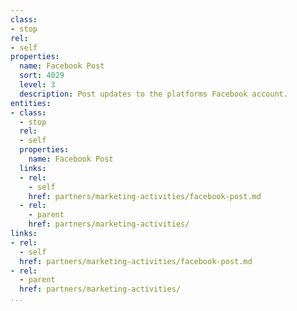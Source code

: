 ```yaml
---
class:
- stop
rel:
- self
properties:
  name: Facebook Post
  sort: 4029
  level: 3
  description: Post updates to the platforms Facebook account.
entities:
- class:
  - stop
  rel:
  - self
  properties:
    name: Facebook Post
  links:
  - rel:
    - self
    href: partners/marketing-activities/facebook-post.md
  - rel:
    - parent
    href: partners/marketing-activities/
links:
- rel:
  - self
  href: partners/marketing-activities/facebook-post.md
- rel:
  - parent
  href: partners/marketing-activities/
...
```

